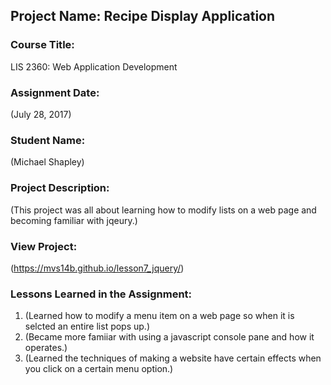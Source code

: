 ## Project Name:  Recipe Display Application

### Course Title:
LIS 2360:  Web Application Development

### Assignment Date:  
(July 28, 2017)

### Student Name:  
(Michael Shapley)

### Project Description:
(This project was all about learning how to modify lists on a web page and becoming familiar with jqeury.)

### View Project:
(https://mvs14b.github.io/lesson7_jquery/)

### Lessons Learned in the Assignment:
1. (Learned how to modify a menu item on a web page so when it is selcted an entire list pops up.)
2. (Became more famiiar with using a javascript console pane and how it operates.)
3. (Learned the techniques of making a website have certain effects when you click on a certain menu option.)


